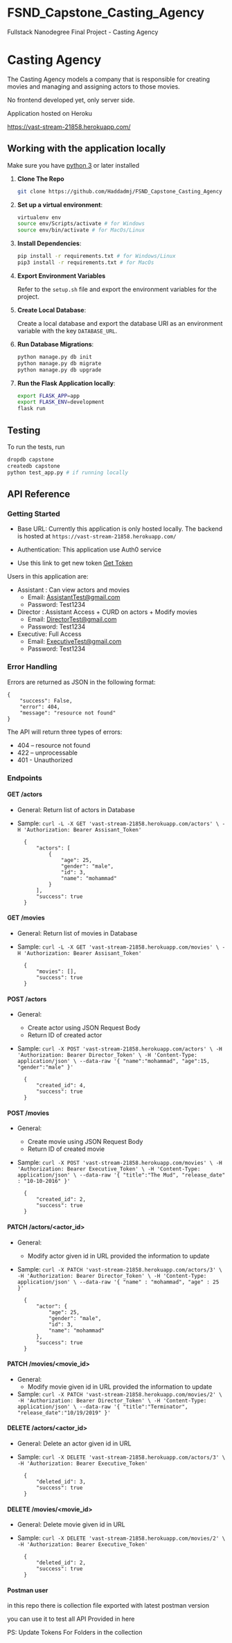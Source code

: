 # FSND_Capstone_Casting_Agency
Fullstack Nanodegree Final Project - Casting Agency

# Casting Agency
The Casting Agency models a company that is responsible for creating movies and managing and assigning actors to those movies.

No frontend developed yet, only server side.

Application hosted on Heroku 

https://vast-stream-21858.herokuapp.com/

## Working with the application locally
Make sure you have [python 3](https://www.python.org/downloads/) or later installed

1. **Clone The Repo**
    ```bash
    git clone https://github.com/Haddadmj/FSND_Capstone_Casting_Agency
    ```
2. **Set up a virtual environment**:
    ```bash
    virtualenv env
    source env/Scripts/activate # for Windows
    source env/bin/activate # for MacOs/Linux
    ```
3. **Install Dependencies**:
    ```bash
    pip install -r requirements.txt # for Windows/Linux
    pip3 install -r requirements.txt # for MacOs
    ```
4. **Export Environment Variables**

    Refer to the `setup.sh` file and export the environment variables for the project.

5. **Create Local Database**:

    Create a local database and export the database URI as an environment variable with the key `DATABASE_URL`.

6. **Run Database Migrations**:
    ```bash
    python manage.py db init
    python manage.py db migrate
    python manage.py db upgrade
    ```

7. **Run the Flask Application locally**:
    ```bash
    export FLASK_APP=app
    export FLASK_ENV=development
    flask run
    ```

## Testing
To run the tests, run
```bash
dropdb capstone
createdb capstone
python test_app.py # if running locally
```

## API Reference

### Getting Started

* Base URL: Currently this application is only hosted locally. The backend is hosted at `https://vast-stream-21858.herokuapp.com/`
* Authentication: This application use Auth0 service

* Use this link to get new token [Get Token](https://fsnd-udacity.eu.auth0.com/authorize?audience=CastingAgency&response_type=token&client_id=WMvUqnD1GAJg2OH06i4Musq0vllhysMh&redirect_uri=https://localhost:8080/login-results)

Users in this application are:

* Assistant : Can view actors and movies
    * Email: AssistantTest@gmail.com
    * Password: Test1234
* Director : Assistant Access + CURD on actors + Modify movies
    * Email: DirectorTest@gmail.com
    * Password: Test1234
* Executive: Full Access
    * Email: ExecutiveTest@gmail.com
    * Password: Test1234

### Error Handling

Errors are returned as JSON in the following format:<br>

    {
        "success": False,
        "error": 404,
        "message": "resource not found"
    }

The API will return three types of errors:

* 404 – resource not found
* 422 – unprocessable
* 401 - Unauthorized

### Endpoints

#### GET /actors

* General: Return list of actors in Database
* Sample: `curl -L -X GET 'vast-stream-21858.herokuapp.com/actors' \
-H 'Authorization: Bearer Assisant_Token'`<br>

        {
            "actors": [
                {
                    "age": 25,
                    "gender": "male",
                    "id": 3,
                    "name": "mohammad"
                }
            ],
            "success": true
        }

#### GET /movies

* General: Return list of movies in Database
* Sample: `curl -L -X GET 'vast-stream-21858.herokuapp.com/movies' \
-H 'Authorization: Bearer Assisant_Token'`<br>

        {
            "movies": [],
            "success": true
        }

#### POST /actors

* General:
    * Create actor using JSON Request Body
    * Return ID of created actor
* Sample: `curl -X POST 'vast-stream-21858.herokuapp.com/actors' \
-H 'Authorization: Bearer Director_Token' \
-H 'Content-Type: application/json' \
--data-raw '{
    "name":"mohammad",
    "age":15,
    "gender":"male"
}'`

        {
            "created_id": 4,
            "success": true
        }

#### POST /movies

* General:
    * Create movie using JSON Request Body
    * Return ID of created movie
* Sample: `curl -X POST 'vast-stream-21858.herokuapp.com/movies' \
-H 'Authorization: Bearer Executive_Token' \
-H 'Content-Type: application/json' \
--data-raw '{
    "title":"The Mud",
    "release_date" : "10-10-2016"
}'`

        {
            "created_id": 2,
            "success": true
        }

#### PATCH /actors/<actor_id>

* General:
    * Modify actor given id in URL provided the information to update
* Sample: `curl -X PATCH 'vast-stream-21858.herokuapp.com/actors/3' \
-H 'Authorization: Bearer Director_Token' \
-H 'Content-Type: application/json' \
--data-raw '{
    "name" : "mohammad",
    "age" : 25
}'`

        {
            "actor": {
                "age": 25,
                "gender": "male",
                "id": 3,
                "name": "mohammad"
            },
            "success": true
        }
#### PATCH /movies/<movie_id>

* General:
    * Modify movie given id in URL provided the information to update
* Sample: `curl -X PATCH 'vast-stream-21858.herokuapp.com/movies/2' \
-H 'Authorization: Bearer Director_Token' \
-H 'Content-Type: application/json' \
--data-raw '{
    "title":"Terminator",
    "release_date":"10/19/2019"
}'`

#### DELETE /actors/<actor_id>

* General: Delete an actor given id in URL
* Sample: `curl -X DELETE 'vast-stream-21858.herokuapp.com/actors/3' \
-H 'Authorization: Bearer Executive_Token'`

        {
            "deleted_id": 3,
            "success": true
        }

#### DELETE /movies/<movie_id>

* General: Delete movie given id in URL
* Sample: `curl -X DELETE 'vast-stream-21858.herokuapp.com/movies/2' \
-H 'Authorization: Bearer Executive_Token'`

        {
            "deleted_id": 2,
            "success": true
        }

#### Postman user
in this repo there is collection file exported with latest postman version

you can use it to test all API Provided in here

PS: Update Tokens For Folders in the collection